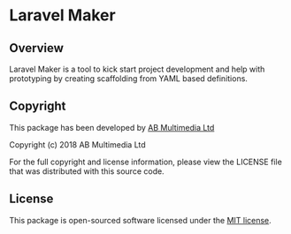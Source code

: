 # Laravel Maker

## Overview

Laravel Maker is a tool to kick start project development and help with prototyping by creating scaffolding from YAML based definitions.
    

## Copyright

This package has been developed by [AB Multimedia Ltd](https://www.ab-uk.com)

Copyright  (c) 2018 AB Multimedia Ltd

For the full copyright and license information, please view the LICENSE file that was distributed with this source code.

## License

This package is open-sourced software licensed under the [MIT license](http://opensource.org/licenses/MIT).
